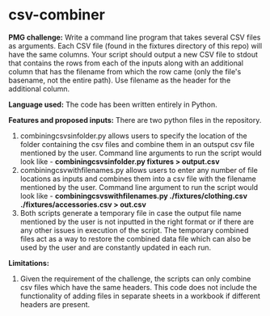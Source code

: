 # csv-combiner
 
 **PMG challenge:** 
Write a command line program that takes several CSV files as arguments. Each CSV file (found in the fixtures directory of this repo) will have the same columns. Your script should output a new CSV file to stdout that contains the rows from each of the inputs along with an additional column that has the filename from which the row came (only the file's basename, not the entire path). Use filename as the header for the additional column.

**Language used:**
The code has been written entirely in Python.

**Features and proposed inputs:**
There are two python files in the repository. 
1. combiningcsvsinfolder.py allows users to specify the location of the folder containing the csv files and combine them in an outsput csv file mentioned by the user. Command line arguments to run the script would look like - **combiningcsvsinfolder.py fixtures > output.csv**
2. combiningcsvwithfilenames.py allows users to enter any number of file locations as inputs and combines them into a csv file with the filename mentioned by the user. Command line argument to run the script would look like - **combiningcsvswithfilenames.py ./fixtures/clothing.csv ./fixtures/accessories.csv > out.csv**
3. Both scripts generate a temporary file in case the output file name mentioned by the user is not inputted in the right format or if there are any other issues in execution of the script. The temporary combined files act as a way to restore the combined data file which can also be used by the user and are constantly updated in each run.

**Limitations:**
1. Given the requirement of the challenge, the scripts can only combine csv files which have the same headers. This code does not include the functionality of adding files in separate sheets in a workbook if different headers are present.
